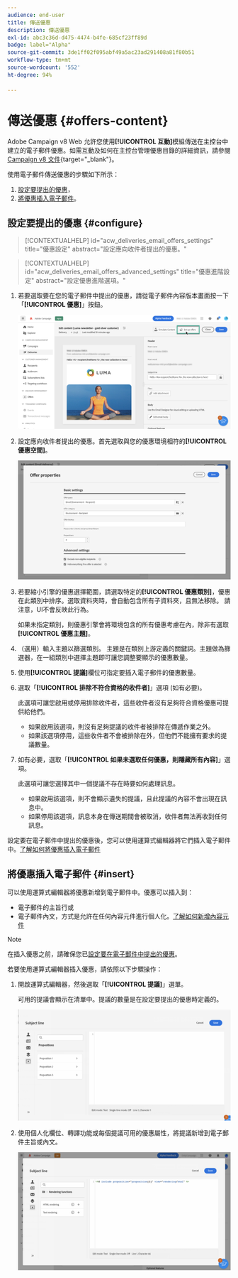```yaml
---
audience: end-user
title: 傳送優惠
description: 傳送優惠
exl-id: abc3c36d-d475-4474-b4fe-685cf23ff89d
badge: label="Alpha"
source-git-commit: 3de1ff02f095abf49a5ac23ad291408a81f80b51
workflow-type: tm+mt
source-wordcount: '552'
ht-degree: 94%

---
```



# 傳送優惠 {#offers-content}

Adobe Campaign v8 Web 允許您使用&#x200B;**[!UICONTROL 互動]**&#x200B;模組傳送在主控台中建立的電子郵件優惠。如需互動及如何在主控台管理優惠目錄的詳細資訊，請參閱 [Campaign v8 文件](https://experienceleague.adobe.com/docs/campaign/campaign-v8/offers/interaction.html){target="_blank"}。

使用電子郵件傳送優惠的步驟如下所示：

1. [設定要提出的優惠](#configure)，
1. [將優惠插入電子郵件](#insert)。

## 設定要提出的優惠 {#configure}

>[!CONTEXTUALHELP]
>id="acw_deliveries_email_offers_settings"
>title="優惠設定"
>abstract="設定應向收件者提出的優惠。"

>[!CONTEXTUALHELP]
>id="acw_deliveries_email_offers_advanced_settings"
>title="優惠進階設定"
>abstract="設定優惠進階選項。"

1. 若要選取要在您的電子郵件中提出的優惠，請從電子郵件內容版本畫面按一下「**[!UICONTROL 優惠]**」按鈕。

   ![](assets/setup-offers.png)

1. 設定應向收件者提出的優惠。首先選取與您的優惠環境相符的&#x200B;**[!UICONTROL 優惠空間]**。

   ![](assets/create-content-offers.png)

1. 若要縮小引擎的優惠選擇範圍，請選取特定的&#x200B;**[!UICONTROL 優惠類別]**，優惠在此類別中排序。選取資料夾時，會自動包含所有子資料夾，且無法移除。 請注意，UI不會反映此行為。

   如果未指定類別，則優惠引擎會將環境包含的所有優惠考慮在內，除非有選取&#x200B;**[!UICONTROL 優惠主題]**。

1. （選用）輸入主題以篩選類別。 主題是在類別上游定義的關鍵詞。主題做為篩選器，在一組類別中選擇主題即可讓您調整要顯示的優惠數量。

1. 使用&#x200B;**[!UICONTROL 提議]**&#x200B;欄位可指定要插入電子郵件的優惠數量。

1. 選取「**[!UICONTROL 排除不符合資格的收件者]**」選項 (如有必要)。

   此選項可讓您啟用或停用排除收件者，這些收件者沒有足夠符合資格優惠可提供給他們。

   * 如果啟用該選項，則沒有足夠提議的收件者被排除在傳遞作業之外。
   * 如果該選項停用，這些收件者不會被排除在外，但他們不能擁有要求的提議數量。

1. 如有必要，選取「**[!UICONTROL 如果未選取任何優惠，則隱藏所有內容]**」選項。

   此選項可讓您選擇其中一個提議不存在時要如何處理訊息。

   * 如果啟用該選項，則不會顯示遺失的提議，且此提議的內容不會出現在訊息中。
   * 如果停用該選項，訊息本身在傳送期間會被取消，收件者無法再收到任何訊息。

設定要在電子郵件中提出的優惠後，您可以使用運算式編輯器將它們插入電子郵件中。[了解如何將優惠插入電子郵件](#insert)

## 將優惠插入電子郵件 {#insert}

可以使用運算式編輯器將優惠新增到電子郵件中。優惠可以插入到：

* 電子郵件的主旨行或
* 電子郵件內文，方式是允許在任何內容元件進行個人化。[了解如何新增內容元件](content-components.md)

>[!NOTE]
>
>在插入優惠之前，請確保您已[設定要在電子郵件中提出的優惠](#configure)。

若要使用運算式編輯器插入優惠，請依照以下步驟操作：

1. 開啟運算式編輯器，然後選取「**[!UICONTROL 提議]**」選單。

   可用的提議會顯示在清單中。提議的數量是在設定要提出的優惠時定義的。

   ![](assets/offer-insertion.png)

1. 使用個人化欄位、轉譯功能或每個提議可用的優惠屬性，將提議新增到電子郵件主旨或內文。

   ![](assets/offer-inserted.png)
